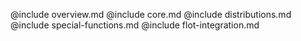 @include overview.md
@include core.md
@include distributions.md
@include special-functions.md
@include flot-integration.md
